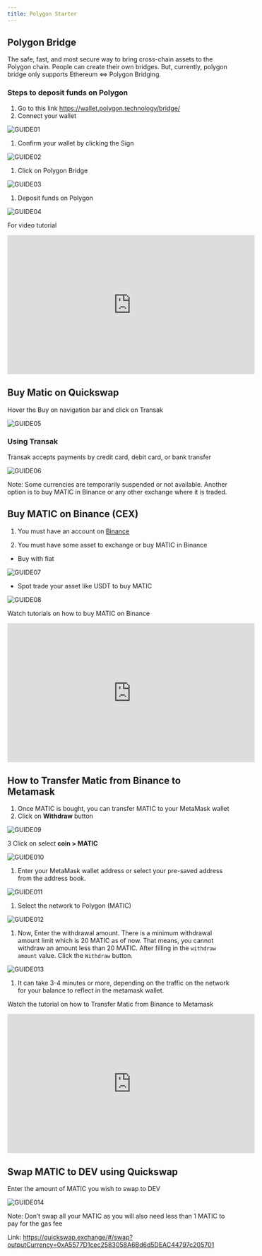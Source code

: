 ```yaml
---
title: Polygon Starter
---
```


## Polygon Bridge

The safe, fast, and most secure way to bring cross-chain assets to the Polygon chain. People can create their own bridges. But, currently, polygon bridge only supports Ethereum ⇔ Polygon Bridging.

### Steps to deposit funds on Polygon

1. Go to this link https://wallet.polygon.technology/bridge/
2. Connect your wallet

![GUIDE01](/img/stakes.social/polygon-starter/screenshot1.png)

1. Confirm your wallet by clicking the Sign

![GUIDE02](/img/stakes.social/polygon-starter/screenshot2.png)

1. Click on Polygon Bridge

![GUIDE03](/img/stakes.social/polygon-starter/screenshot3.png)

1. Deposit funds on Polygon

![GUIDE04](/img/stakes.social/polygon-starter/screenshot4.png)

For video tutorial
<iframe width="560" height="315" src="https://www.youtube.com/embed/GLK33hkwA68" title="YouTube video player" frameborder="0" allow="accelerometer; autoplay; clipboard-write; encrypted-media; gyroscope; picture-in-picture" allowfullscreen></iframe>

## Buy Matic on Quickswap

Hover the Buy on navigation bar and click on Transak

![GUIDE05](/img/stakes.social/polygon-starter/screenshot5.png)

### Using Transak

Transak accepts payments by credit card, debit card, or bank transfer

![GUIDE06](/img/stakes.social/polygon-starter/screenshot6.png)

Note: Some currencies are temporarily suspended or not available. Another option is to buy MATIC in Binance or any other exchange where it is traded.

## Buy MATIC on Binance (CEX)

1. You must have an account on [Binance](https://www.binance.com/en)

2. You must have some asset to exchange or buy MATIC in Binance

- Buy with fiat

![GUIDE07](/img/stakes.social/polygon-starter/screenshot7.png)

- Spot trade your asset like USDT to buy MATIC

![GUIDE08](/img/stakes.social/polygon-starter/screenshot8.png)

Watch tutorials on how to buy MATIC on Binance
<iframe width="560" height="315" src="https://www.youtube.com/embed/SEEL7SwT1FE" title="YouTube video player" frameborder="0" allow="accelerometer; autoplay; clipboard-write; encrypted-media; gyroscope; picture-in-picture" allowfullscreen></iframe>

## How to Transfer Matic from Binance to Metamask

1. Once MATIC is bought, you can transfer MATIC to your MetaMask wallet
2. Click on <strong>Withdraw</strong> button

![GUIDE09](/img/stakes.social/polygon-starter/screenshot9.png)

3 Click on select <strong>coin > MATIC</strong>

![GUIDE010](/img/stakes.social/polygon-starter/screenshot10.png)

1. Enter your MetaMask wallet address or select your pre-saved address from the address book.

![GUIDE011](/img/stakes.social/polygon-starter/screenshot11.png)

1. Select the network to Polygon (MATIC)

![GUIDE012](/img/stakes.social/polygon-starter/screenshot12.png)

1. Now, Enter the withdrawal amount. There is a minimum withdrawal amount limit which is 20 MATIC as of now. That means, you cannot withdraw an amount less than 20 MATIC. After filling in the `withdraw amount` value. Click the `Withdraw` button.

![GUIDE013](/img/stakes.social/polygon-starter/screenshot13.png)

1. It can take 3-4 minutes or more, depending on the traffic on the network for your balance to reflect in the metamask wallet.

Watch the tutorial on how to Transfer Matic from Binance to Metamask
<iframe width="560" height="315" src="https://www.youtube.com/embed/oxwHIiI_SRw" title="YouTube video player" frameborder="0" allow="accelerometer; autoplay; clipboard-write; encrypted-media; gyroscope; picture-in-picture" allowfullscreen></iframe>

## Swap MATIC to DEV using Quickswap

Enter the amount of MATIC you wish to swap to DEV

![GUIDE014](/img/stakes.social/polygon-starter/screenshot14.png)

Note: Don’t swap all your MATIC as you will also need less than 1 MATIC to pay for the gas fee

Link: https://quickswap.exchange/#/swap?outputCurrency=0xA5577D1cec2583058A6Bd6d5DEAC44797c205701
